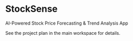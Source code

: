# StockSense

AI-Powered Stock Price Forecasting & Trend Analysis App

See the project plan in the main workspace for details.
